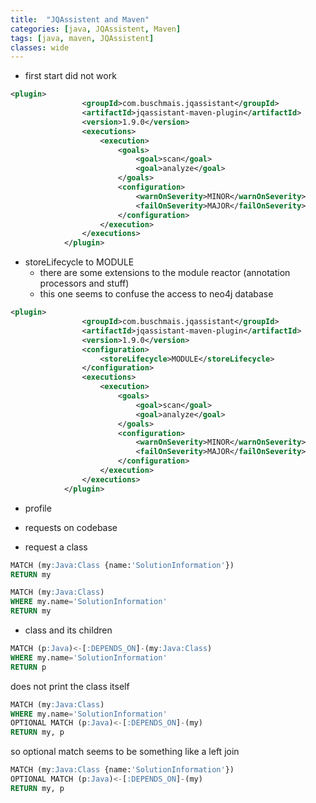 ```yaml
---
title:  "JQAssistent and Maven"
categories: [java, JQAssistent, Maven]
tags: [java, maven, JQAssistent]
classes: wide
---
```


* first start did not work

```xml
<plugin>
                <groupId>com.buschmais.jqassistant</groupId>
                <artifactId>jqassistant-maven-plugin</artifactId>
                <version>1.9.0</version>
                <executions>
                    <execution>
                        <goals>
                            <goal>scan</goal>
                            <goal>analyze</goal>
                        </goals>
                        <configuration>
                            <warnOnSeverity>MINOR</warnOnSeverity>
                            <failOnSeverity>MAJOR</failOnSeverity>
                        </configuration>
                    </execution>
                </executions>
            </plugin>
```

* storeLifecycle to MODULE
  * there are some extensions to the module reactor (annotation processors and stuff)
  * this one seems to confuse the access to neo4j database


```xml
<plugin>
                <groupId>com.buschmais.jqassistant</groupId>
                <artifactId>jqassistant-maven-plugin</artifactId>
                <version>1.9.0</version>
                <configuration>
                    <storeLifecycle>MODULE</storeLifecycle>
                </configuration>
                <executions>
                    <execution>
                        <goals>
                            <goal>scan</goal>
                            <goal>analyze</goal>
                        </goals>
                        <configuration>
                            <warnOnSeverity>MINOR</warnOnSeverity>
                            <failOnSeverity>MAJOR</failOnSeverity>
                        </configuration>
                    </execution>
                </executions>
            </plugin>
```

* profile
* requests on codebase

* request a class

```sql
MATCH (my:Java:Class {name:'SolutionInformation'})
RETURN my
```

```sql
MATCH (my:Java:Class)
WHERE my.name='SolutionInformation'
RETURN my
```


* class and its children

```sql
MATCH (p:Java)<-[:DEPENDS_ON]-(my:Java:Class)
WHERE my.name='SolutionInformation'
RETURN p
```

does not print the class itself

```sql
MATCH (my:Java:Class)
WHERE my.name='SolutionInformation'
OPTIONAL MATCH (p:Java)<-[:DEPENDS_ON]-(my)
RETURN my, p
```

so optional match seems to be something like a left join

```sql
MATCH (my:Java:Class {name:'SolutionInformation'})
OPTIONAL MATCH (p:Java)<-[:DEPENDS_ON]-(my)
RETURN my, p
```